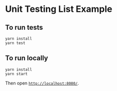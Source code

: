 # Unit Testing List Example

## To run tests

```
yarn install
yarn test
```

## To run locally

```
yarn install
yarn start
```

Then open [`http://localhost:8080/`](http://localhost:8080/).

